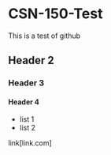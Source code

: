 # CSN-150-Test
This is a test of github

## Header 2

### Header 3

#### Header 4


- list 1
- list 2


link[link.com]
